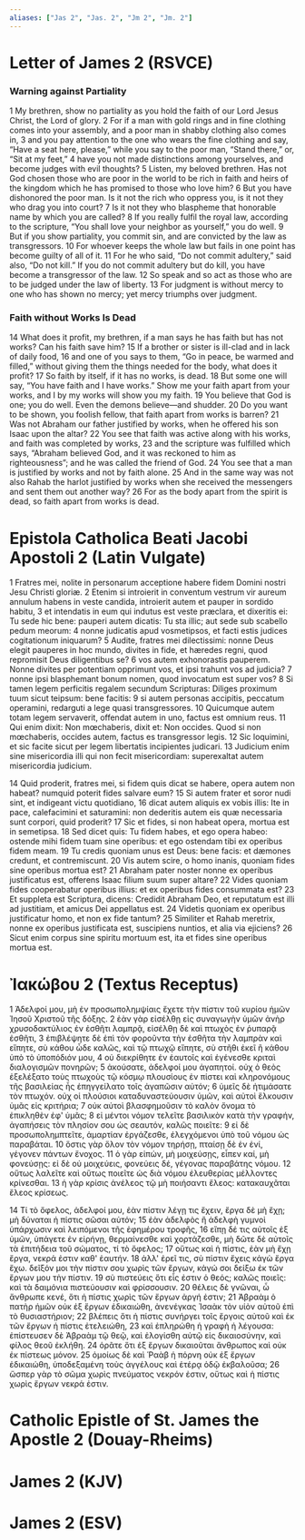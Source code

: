 ```yaml
---
aliases: ["Jas 2", "Jas. 2", "Jm 2", "Jm. 2"]
---
```



# Letter of James 2 (RSVCE)

### Warning against Partiality
1 My brethren, show no partiality as you hold the faith of our Lord Jesus Christ, the Lord of glory.
2 For if a man with gold rings and in fine clothing comes into your assembly, and a poor man in shabby clothing also comes in,
3 and you pay attention to the one who wears the fine clothing and say, “Have a seat here, please,” while you say to the poor man, “Stand there,” or, “Sit at my feet,”
4 have you not made distinctions among yourselves, and become judges with evil thoughts?
5 Listen, my beloved brethren. Has not God chosen those who are poor in the world to be rich in faith and heirs of the kingdom which he has promised to those who love him?
6 But you have dishonored the poor man. Is it not the rich who oppress you, is it not they who drag you into court?
7 Is it not they who blaspheme that honorable name by which you are called?
8 If you really fulfil the royal law, according to the scripture, “You shall love your neighbor as yourself,” you do well.
9 But if you show partiality, you commit sin, and are convicted by the law as transgressors.
10 For whoever keeps the whole law but fails in one point has become guilty of all of it.
11 For he who said, “Do not commit adultery,” said also, “Do not kill.” If you do not commit adultery but do kill, you have become a transgressor of the law.
12 So speak and so act as those who are to be judged under the law of liberty.
13 For judgment is without mercy to one who has shown no mercy; yet mercy triumphs over judgment.
### Faith without Works Is Dead
14 What does it profit, my brethren, if a man says he has faith but has not works? Can his faith save him?
15 If a brother or sister is ill-clad and in lack of daily food,
16 and one of you says to them, “Go in peace, be warmed and filled,” without giving them the things needed for the body, what does it profit?
17 So faith by itself, if it has no works, is dead.
18 But some one will say, “You have faith and I have works.” Show me your faith apart from your works, and I by my works will show you my faith.
19 You believe that God is one; you do well. Even the demons believe—and shudder.
20 Do you want to be shown, you foolish fellow, that faith apart from works is barren?
21 Was not Abraham our father justified by works, when he offered his son Isaac upon the altar?
22 You see that faith was active along with his works, and faith was completed by works,
23 and the scripture was fulfilled which says, “Abraham believed God, and it was reckoned to him as righteousness”; and he was called the friend of God.
24 You see that a man is justified by works and not by faith alone.
25 And in the same way was not also Rahab the harlot justified by works when she received the messengers and sent them out another way?
26 For as the body apart from the spirit is dead, so faith apart from works is dead.


# Epistola Catholica Beati Jacobi Apostoli 2 (Latin Vulgate)

1 Fratres mei, nolite in personarum acceptione habere fidem Domini nostri Jesu Christi gloriæ.
2 Etenim si introierit in conventum vestrum vir aureum annulum habens in veste candida, introierit autem et pauper in sordido habitu,
3 et intendatis in eum qui indutus est veste præclara, et dixeritis ei: Tu sede hic bene: pauperi autem dicatis: Tu sta illic; aut sede sub scabello pedum meorum:
4 nonne judicatis apud vosmetipsos, et facti estis judices cogitationum iniquarum?
5 Audite, fratres mei dilectissimi: nonne Deus elegit pauperes in hoc mundo, divites in fide, et hæredes regni, quod repromisit Deus diligentibus se?
6 vos autem exhonorastis pauperem. Nonne divites per potentiam opprimunt vos, et ipsi trahunt vos ad judicia?
7 nonne ipsi blasphemant bonum nomen, quod invocatum est super vos?
8 Si tamen legem perficitis regalem secundum Scripturas: Diliges proximum tuum sicut teipsum: bene facitis:
9 si autem personas accipitis, peccatum operamini, redarguti a lege quasi transgressores.
10 Quicumque autem totam legem servaverit, offendat autem in uno, factus est omnium reus.
11 Qui enim dixit: Non mœchaberis, dixit et: Non occides. Quod si non mœchaberis, occides autem, factus es transgressor legis.
12 Sic loquimini, et sic facite sicut per legem libertatis incipientes judicari.
13 Judicium enim sine misericordia illi qui non fecit misericordiam: superexaltat autem misericordia judicium.

14 Quid proderit, fratres mei, si fidem quis dicat se habere, opera autem non habeat? numquid poterit fides salvare eum?
15 Si autem frater et soror nudi sint, et indigeant victu quotidiano,
16 dicat autem aliquis ex vobis illis: Ite in pace, calefacimini et saturamini: non dederitis autem eis quæ necessaria sunt corpori, quid proderit?
17 Sic et fides, si non habeat opera, mortua est in semetipsa.
18 Sed dicet quis: Tu fidem habes, et ego opera habeo: ostende mihi fidem tuam sine operibus: et ego ostendam tibi ex operibus fidem meam.
19 Tu credis quoniam unus est Deus: bene facis: et dæmones credunt, et contremiscunt.
20 Vis autem scire, o homo inanis, quoniam fides sine operibus mortua est?
21 Abraham pater noster nonne ex operibus justificatus est, offerens Isaac filium suum super altare?
22 Vides quoniam fides cooperabatur operibus illius: et ex operibus fides consummata est?
23 Et suppleta est Scriptura, dicens: Credidit Abraham Deo, et reputatum est illi ad justitiam, et amicus Dei appellatus est.
24 Videtis quoniam ex operibus justificatur homo, et non ex fide tantum?
25 Similiter et Rahab meretrix, nonne ex operibus justificata est, suscipiens nuntios, et alia via ejiciens?
26 Sicut enim corpus sine spiritu mortuum est, ita et fides sine operibus mortua est.


# Ἰακώβου 2 (Textus Receptus)

1 Ἀδελφοί μου, μὴ ἐν προσωπολημψίαις ἔχετε τὴν πίστιν τοῦ κυρίου ἡμῶν Ἰησοῦ Χριστοῦ τῆς δόξης.
2 ἐὰν γὰρ εἰσέλθῃ εἰς συναγωγὴν ὑμῶν ἀνὴρ χρυσοδακτύλιος ἐν ἐσθῆτι λαμπρᾷ, εἰσέλθῃ δὲ καὶ πτωχὸς ἐν ῥυπαρᾷ ἐσθῆτι,
3 ἐπιβλέψητε δὲ ἐπὶ τὸν φοροῦντα τὴν ἐσθῆτα τὴν λαμπρὰν καὶ εἴπητε, σὺ κάθου ὧδε καλῶς, καὶ τῷ πτωχῷ εἴπητε, σὺ στῆθι ἐκεῖ ἢ κάθου ὑπὸ τὸ ὑποπόδιόν μου,
4 οὐ διεκρίθητε ἐν ἑαυτοῖς καὶ ἐγένεσθε κριταὶ διαλογισμῶν πονηρῶν;
5 ἀκούσατε, ἀδελφοί μου ἀγαπητοί. οὐχ ὁ θεὸς ἐξελέξατο τοὺς πτωχοὺς τῷ κόσμῳ πλουσίους ἐν πίστει καὶ κληρονόμους τῆς βασιλείας ἧς ἐπηγγείλατο τοῖς ἀγαπῶσιν αὐτόν;
6 ὑμεῖς δὲ ἠτιμάσατε τὸν πτωχόν. οὐχ οἱ πλούσιοι καταδυναστεύουσιν ὑμῶν, καὶ αὐτοὶ ἕλκουσιν ὑμᾶς εἰς κριτήρια;
7 οὐκ αὐτοὶ βλασφημοῦσιν τὸ καλὸν ὄνομα τὸ ἐπικληθὲν ἐφ' ὑμᾶς;
8 εἰ μέντοι νόμον τελεῖτε βασιλικὸν κατὰ τὴν γραφήν, ἀγαπήσεις τὸν πλησίον σου ὡς σεαυτόν, καλῶς ποιεῖτε:
9 εἰ δὲ προσωπολημπτεῖτε, ἁμαρτίαν ἐργάζεσθε, ἐλεγχόμενοι ὑπὸ τοῦ νόμου ὡς παραβάται.
10 ὅστις γὰρ ὅλον τὸν νόμον τηρήσῃ, πταίσῃ δὲ ἐν ἑνί, γέγονεν πάντων ἔνοχος.
11 ὁ γὰρ εἰπών, μὴ μοιχεύσῃς, εἶπεν καί, μὴ φονεύσῃς: εἰ δὲ οὐ μοιχεύεις, φονεύεις δέ, γέγονας παραβάτης νόμου.
12 οὕτως λαλεῖτε καὶ οὕτως ποιεῖτε ὡς διὰ νόμου ἐλευθερίας μέλλοντες κρίνεσθαι.
13 ἡ γὰρ κρίσις ἀνέλεος τῷ μὴ ποιήσαντι ἔλεος: κατακαυχᾶται ἔλεος κρίσεως.

14 Τί τὸ ὄφελος, ἀδελφοί μου, ἐὰν πίστιν λέγῃ τις ἔχειν, ἔργα δὲ μὴ ἔχῃ; μὴ δύναται ἡ πίστις σῶσαι αὐτόν;
15 ἐὰν ἀδελφὸς ἢ ἀδελφὴ γυμνοὶ ὑπάρχωσιν καὶ λειπόμενοι τῆς ἐφημέρου τροφῆς,
16 εἴπῃ δέ τις αὐτοῖς ἐξ ὑμῶν, ὑπάγετε ἐν εἰρήνῃ, θερμαίνεσθε καὶ χορτάζεσθε, μὴ δῶτε δὲ αὐτοῖς τὰ ἐπιτήδεια τοῦ σώματος, τί τὸ ὄφελος;
17 οὕτως καὶ ἡ πίστις, ἐὰν μὴ ἔχῃ ἔργα, νεκρά ἐστιν καθ' ἑαυτήν.
18 ἀλλ' ἐρεῖ τις, σὺ πίστιν ἔχεις κἀγὼ ἔργα ἔχω. δεῖξόν μοι τὴν πίστιν σου χωρὶς τῶν ἔργων, κἀγώ σοι δείξω ἐκ τῶν ἔργων μου τὴν πίστιν.
19 σὺ πιστεύεις ὅτι εἷς ἐστιν ὁ θεός; καλῶς ποιεῖς: καὶ τὰ δαιμόνια πιστεύουσιν καὶ φρίσσουσιν.
20 θέλεις δὲ γνῶναι, ὦ ἄνθρωπε κενέ, ὅτι ἡ πίστις χωρὶς τῶν ἔργων ἀργή ἐστιν;
21 Ἀβραὰμ ὁ πατὴρ ἡμῶν οὐκ ἐξ ἔργων ἐδικαιώθη, ἀνενέγκας Ἰσαὰκ τὸν υἱὸν αὐτοῦ ἐπὶ τὸ θυσιαστήριον;
22 βλέπεις ὅτι ἡ πίστις συνήργει τοῖς ἔργοις αὐτοῦ καὶ ἐκ τῶν ἔργων ἡ πίστις ἐτελειώθη,
23 καὶ ἐπληρώθη ἡ γραφὴ ἡ λέγουσα: ἐπίστευσεν δὲ Ἀβραὰμ τῷ θεῷ, καὶ ἐλογίσθη αὐτῷ εἰς δικαιοσύνην, καὶ φίλος θεοῦ ἐκλήθη.
24 ὁρᾶτε ὅτι ἐξ ἔργων δικαιοῦται ἄνθρωπος καὶ οὐκ ἐκ πίστεως μόνον.
25 ὁμοίως δὲ καὶ Ῥαὰβ ἡ πόρνη οὐκ ἐξ ἔργων ἐδικαιώθη, ὑποδεξαμένη τοὺς ἀγγέλους καὶ ἑτέρᾳ ὁδῷ ἐκβαλοῦσα;
26 ὥσπερ γὰρ τὸ σῶμα χωρὶς πνεύματος νεκρόν ἐστιν, οὕτως καὶ ἡ πίστις χωρὶς ἔργων νεκρά ἐστιν.


# Catholic Epistle of St. James the Apostle 2 (Douay-Rheims)


# James 2 (KJV)


# James 2 (ESV)

